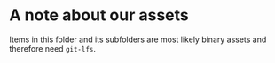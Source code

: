 # A note about our assets
Items in this folder and its subfolders are most likely binary assets and therefore need `git-lfs`.

